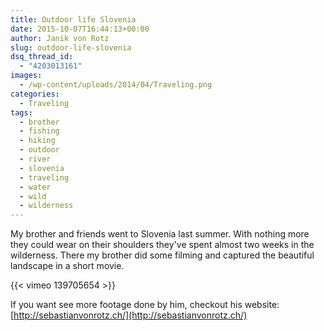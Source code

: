```yaml
---
title: Outdoor life Slovenia
date: 2015-10-07T16:44:13+00:00
author: Janik von Rotz
slug: outdoor-life-slovenia
dsq_thread_id:
  - "4203013161"
images:
  - /wp-content/uploads/2014/04/Traveling.png
categories:
  - Traveling
tags:
  - brother
  - fishing
  - hiking
  - outdoor
  - river
  - slovenia
  - traveling
  - water
  - wild
  - wilderness
---
```

My brother and friends went to Slovenia last summer. With nothing more they could wear on their shoulders they've spent almost two weeks in the wilderness. There my brother did some filming and captured the beautiful landscape in a short movie.

{{< vimeo 139705654 >}}

If you want see more footage done by him, checkout his website: [http://sebastianvonrotz.ch/](http://sebastianvonrotz.ch/)